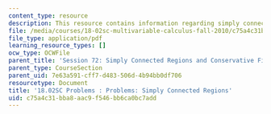 ```yaml
---
content_type: resource
description: This resource contains information regarding simply connected regions.
file: /media/courses/18-02sc-multivariable-calculus-fall-2010/c75a4c31bba8aac9f546bb6ca0bc7add_MIT18_02SC_pb_72_quest.pdf
file_type: application/pdf
learning_resource_types: []
ocw_type: OCWFile
parent_title: 'Session 72: Simply Connected Regions and Conservative Fields'
parent_type: CourseSection
parent_uid: 7e63a591-cff7-d483-506d-4b94bb0df706
resourcetype: Document
title: '18.02SC Problems : Problems: Simply Connected Regions'
uid: c75a4c31-bba8-aac9-f546-bb6ca0bc7add
---
```

